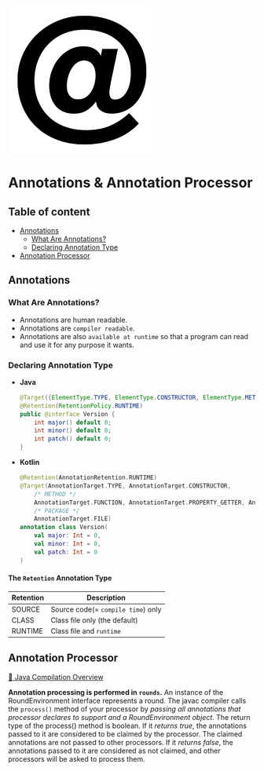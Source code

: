 <img src="./img/annotation-icon.png"  width="300">

# Annotations & Annotation Processor

## Table of content

- [Annotations](#annotations)
  - [What Are Annotations?](#what-are-annotations)
  - [Declaring Annotation Type](#declaring-annotation-type)
- [Annotation Processor](#annotation-processor)

## <a id="annotations"> Annotations

### <a id="what-are-annotations"> What Are Annotations?
- Annotations are human readable.
- Annotations are `compiler readable`.
- Annotations are also `available at runtime` so that a program can read and use it for any purpose it wants.

### <a id="declaring-annotation-type"> Declaring Annotation Type

- **Java**
  ```java
  @Target({ElementType.TYPE, ElementType.CONSTRUCTOR, ElementType.METHOD, ElementType.PACKAGE})
  @Retention(RetentionPolicy.RUNTIME)
  public @interface Version {
      int major() default 0;
      int minor() default 0;
      int patch() default 0;
  }
  ```
- **Kotlin**
  ```kotlin
  @Retention(AnnotationRetention.RUNTIME)
  @Target(AnnotationTarget.TYPE, AnnotationTarget.CONSTRUCTOR,
      /* METHOD */
      AnnotationTarget.FUNCTION, AnnotationTarget.PROPERTY_GETTER, AnnotationTarget.PROPERTY_SETTER,
      /* PACKAGE */
      AnnotationTarget.FILE)
  annotation class Version(
      val major: Int = 0,
      val minor: Int = 0,
      val patch: Int = 0
  )
  ```
  
#### The `Retention` Annotation Type

| Retention | Description |
| --- | --- |
| SOURCE | Source code(= `compile time`) only |
| CLASS | Class file only (the default) |
| RUNTIME | Class file and `runtime` |


## <a id="annotation-processor"> Annotation Processor

[:bookmark_tabs: Java Compilation Overview](https://openjdk.org/groups/compiler/doc/compilation-overview/index.html)

**Annotation processing is performed in `rounds`.** 
An instance of the RoundEnvironment interface represents a round.
The javac compiler calls the `process()` method of your processor by *passing all annotations that processor declares to support and a RoundEnvironment object*.
The return type of the process() method is boolean.
If it *returns true*, the annotations passed to it are considered to be claimed by the processor. 
The claimed annotations are not passed to other processors.
If it *returns false*, the annotations passed to it are considered as not claimed, and other processors will be asked to process them.